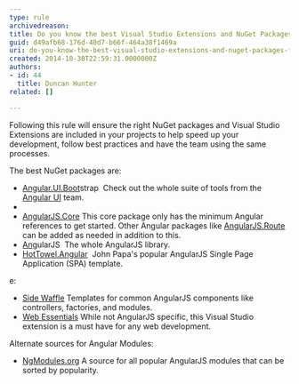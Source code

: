 ```yaml
---
type: rule
archivedreason: 
title: Do you know the best Visual Studio Extensions and NuGet Packages for AngularJS?
guid: d49afb68-176d-40d7-b66f-464a38f1469a
uri: do-you-know-the-best-visual-studio-extensions-and-nuget-packages-for-angularjs
created: 2014-10-30T22:59:31.0000000Z
authors:
- id: 44
  title: Duncan Hunter
related: []

---
```


Following this rule will ensure the right NuGet packages and Visual Studio Extensions are included in your projects to help speed up your development, follow best practices and have the team using the same processes.

<!--endintro-->





 The best NuGet packages are:


* [Angular.UI.Boot](http&#58;//www.nuget.org/packages/Angular.UI.Bootstrap/)strap  
Check out the whole suite of tools from the [Angular UI](http&#58;//angular-ui.github.io/) team.
* 
* [AngularJS.Core](http&#58;//www.nuget.org/packages/AngularJS.Core/)
This core package only has the minimum Angular references to get started. Other Angular packages like [AngularJS.Route](https&#58;//www.nuget.org/packages/AngularJS.Route/) can be added as needed in addition to this.
* [An](http&#58;//www.nuget.org/packages/angularjs)gularJS 
The whole AngularJS library.
* [HotTowel.Angular](http&#58;//www.nuget.org/packages/HotTowel.Angular/)  
John Papa's popular AngularJS Single Page Application (SPA) template.


e:

* [Side Waffle](http&#58;//sidewaffle.com/)
Templates for common AngularJS components like controllers, factories, and modules.
* [Web Essentials](http&#58;//vswebessentials.com/)
While not AngularJS specific, this Visual Studio extension is a must have for any web development.





Alternate sources for Angular Modules:

* [NgModules.org](http&#58;//ngmodules.org/)
A source for all popular AngularJS modules that can be sorted by popularity.
